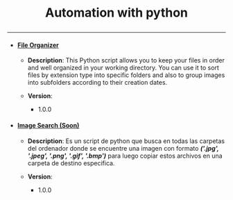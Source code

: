 # <p align="center">Automation with python</p>
***
 - #### [File Organizer](https://github.com/DevOkana/Automation_with_python/tree/main/Automation_with_python/File_Organizer)
	- **Description**: This Python script allows you to keep your files in order and well organized in your working directory. You can use it to sort files by extension type into specific folders and also to group images into subfolders according to their creation dates.

	- **Version**: 
		- <p>1.0.0</p> 

 - #### [Image Search (Soon)](#) 
 	- **Description**: Es un script de python que busca en todas las carpetas del ordenador donde se encuentre una imagen con formato ___('.jpg', '.jpeg', '.png', '.gif', '.bmp')___ para luego copiar estos archivos en una carpeta de destino especifica.

	- **Version**: 
		- <p>1.0.0</p> 

